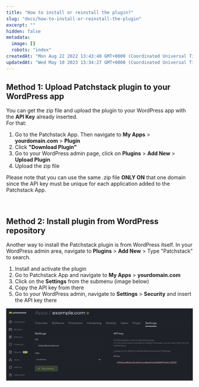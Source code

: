 ```yaml
---
title: "How to install or reinstall the plugin?"
slug: "docs/how-to-install-or-reinstall-the-plugin"
excerpt: ""
hidden: false
metadata: 
  image: []
  robots: "index"
createdAt: "Mon Aug 22 2022 13:43:40 GMT+0000 (Coordinated Universal Time)"
updatedAt: "Wed May 10 2023 13:34:27 GMT+0000 (Coordinated Universal Time)"
---
```

## Method 1: Upload Patchstack plugin to your WordPress app

You can get the zip file and upload the plugin to your WordPress app with the **API Key** already inserted.  
For that:

<ol><li>
Go to the Patchstack App. Then navigate to <b>My Apps</b> > <b>yourdomain.com</b> > <b>Plugin</b></li>
<li>Click <b>"Download Plugin"</b></li>
<li>Go to your WordPress admin page, click on <b>Plugins</b> > <b>Add New</b> > <b>Upload Plugin</b></li><li>Upload the zip file</li></ol>
Please note that you can use the same .zip file <b>ONLY ON</b> that one domain since the API key must be unique for each application added to the Patchstack App.
<br><br><br>

## Method 2: Install plugin from WordPress repository

Another way to install the Patchstack plugin is from WordPress itself. In your WordPress admin area, navigate to **Plugins** > **Add New** > Type "Patchstack" to search.

<ol><li>Install and activate the plugin</li>
<li>Go to Patchstack App and navigate to <b>My Apps</b> > <b>yourdomain.com</b></li>

<li>Click on the <b>Settings</b> from the submenu (image below)</li>

<li>Copy the API key from there</li>

<li>Go to your WordPress admin, navigate to <b>Settings</b> > <b>Security</b> and insert the API key there</li>
</ol>

![](/src/assets/images/5beca91-small-Patchstack_api_key_settings.png)
